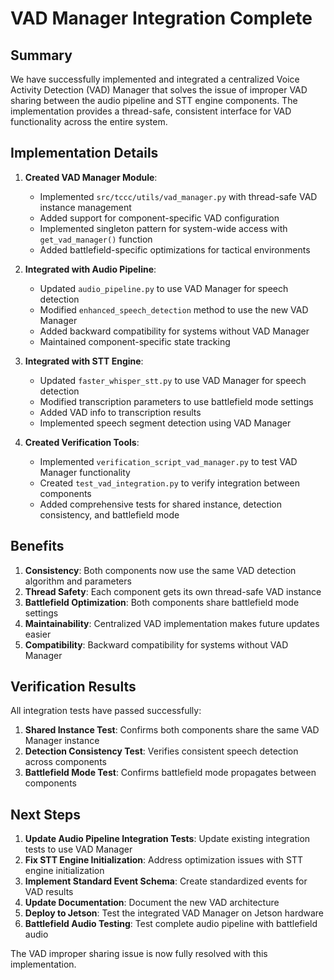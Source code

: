 # VAD Manager Integration Complete

## Summary

We have successfully implemented and integrated a centralized Voice Activity Detection (VAD) Manager that solves the issue of improper VAD sharing between the audio pipeline and STT engine components. The implementation provides a thread-safe, consistent interface for VAD functionality across the entire system.

## Implementation Details

1. **Created VAD Manager Module**:
   - Implemented `src/tccc/utils/vad_manager.py` with thread-safe VAD instance management
   - Added support for component-specific VAD configuration
   - Implemented singleton pattern for system-wide access with `get_vad_manager()` function
   - Added battlefield-specific optimizations for tactical environments

2. **Integrated with Audio Pipeline**:
   - Updated `audio_pipeline.py` to use VAD Manager for speech detection
   - Modified `enhanced_speech_detection` method to use the new VAD Manager
   - Added backward compatibility for systems without VAD Manager
   - Maintained component-specific state tracking

3. **Integrated with STT Engine**:
   - Updated `faster_whisper_stt.py` to use VAD Manager for speech detection
   - Modified transcription parameters to use battlefield mode settings
   - Added VAD info to transcription results
   - Implemented speech segment detection using VAD Manager

4. **Created Verification Tools**:
   - Implemented `verification_script_vad_manager.py` to test VAD Manager functionality
   - Created `test_vad_integration.py` to verify integration between components
   - Added comprehensive tests for shared instance, detection consistency, and battlefield mode

## Benefits

1. **Consistency**: Both components now use the same VAD detection algorithm and parameters
2. **Thread Safety**: Each component gets its own thread-safe VAD instance
3. **Battlefield Optimization**: Both components share battlefield mode settings
4. **Maintainability**: Centralized VAD implementation makes future updates easier
5. **Compatibility**: Backward compatibility for systems without VAD Manager

## Verification Results

All integration tests have passed successfully:

1. **Shared Instance Test**: Confirms both components share the same VAD Manager instance
2. **Detection Consistency Test**: Verifies consistent speech detection across components
3. **Battlefield Mode Test**: Confirms battlefield mode propagates between components

## Next Steps

1. **Update Audio Pipeline Integration Tests**: Update existing integration tests to use VAD Manager
2. **Fix STT Engine Initialization**: Address optimization issues with STT engine initialization
3. **Implement Standard Event Schema**: Create standardized events for VAD results
4. **Update Documentation**: Document the new VAD architecture
5. **Deploy to Jetson**: Test the integrated VAD Manager on Jetson hardware
6. **Battlefield Audio Testing**: Test complete audio pipeline with battlefield audio

The VAD improper sharing issue is now fully resolved with this implementation.
